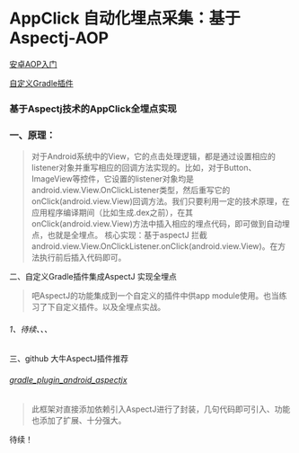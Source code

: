 # AppClick 自动化埋点采集：基于Aspectj-AOP

[安卓AOP入门](https://github.com/sunnnydaydev/AppClick_AspectJ_AOP/blob/master/AOP.md)

[自定义Gradle插件](https://blog.csdn.net/qq_38350635/article/details/106986739)

### 基于Aspectj技术的AppClick全埋点实现

### 一、原理：

> 对于Android系统中的View，它的点击处理逻辑，都是通过设置相应的listener对象并重写相应的回调方法实现的。比如，对于Button、ImageView等控件，它设置的listener对象均是android.view.View.OnClickListener类型，然后重写它的onClick(android.view.View)回调方法。我们只要利用一定的技术原理，在应用程序编译期间（比如生成.dex之前），在其onClick(android.view.View)方法中插入相应的埋点代码，即可做到自动埋点，也就是全埋点。
> 核心实现：基于aspectJ 拦截 android.view.View.OnClickListener.onClick(android.view.View)。在方法执行前后插入代码即可。

二、自定义Gradle插件集成AspectJ 实现全埋点

> 吧AspectJ的功能集成到一个自定义的插件中供app module使用。也当练习了下自定义插件。以及全埋点实战。

###### 1、待续、、、

三、github 大牛AspectJ插件推荐

######  [gradle_plugin_android_aspectjx](https://github.com/HujiangTechnology/gradle_plugin_android_aspectjx)

> 此框架对直接添加依赖引入AspectJ进行了封装，几句代码即可引入、功能也添加了扩展、十分强大。

待续！
